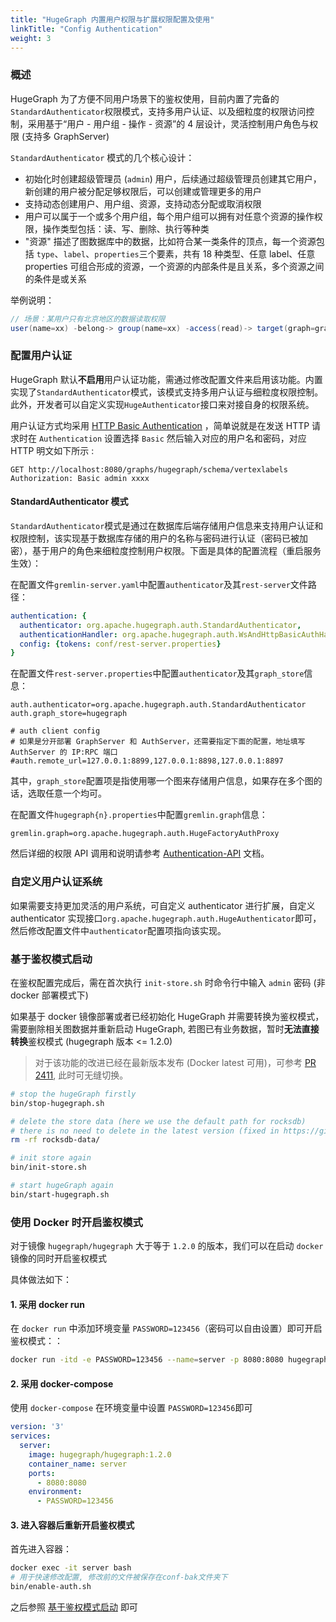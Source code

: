```yaml
---
title: "HugeGraph 内置用户权限与扩展权限配置及使用"
linkTitle: "Config Authentication"
weight: 3
---
```


### 概述
HugeGraph 为了方便不同用户场景下的鉴权使用，目前内置了完备的`StandardAuthenticator`权限模式，支持多用户认证、以及细粒度的权限访问控制，采用基于“用户 - 用户组 - 操作 - 资源”的 4 层设计，灵活控制用户角色与权限 (支持多 GraphServer)

`StandardAuthenticator` 模式的几个核心设计：
- 初始化时创建超级管理员 (`admin`) 用户，后续通过超级管理员创建其它用户，新创建的用户被分配足够权限后，可以创建或管理更多的用户
- 支持动态创建用户、用户组、资源，支持动态分配或取消权限
- 用户可以属于一个或多个用户组，每个用户组可以拥有对任意个资源的操作权限，操作类型包括：读、写、删除、执行等种类
- "资源" 描述了图数据库中的数据，比如符合某一类条件的顶点，每一个资源包括 `type`、`label`、`properties`三个要素，共有 18 种类型、任意 label、任意 properties 可组合形成的资源，一个资源的内部条件是且关系，多个资源之间的条件是或关系

举例说明：

```java
// 场景：某用户只有北京地区的数据读取权限
user(name=xx) -belong-> group(name=xx) -access(read)-> target(graph=graph1, resource={label: person, city: Beijing})
```

### 配置用户认证

HugeGraph 默认**不启用**用户认证功能，需通过修改配置文件来启用该功能。内置实现了`StandardAuthenticator`模式，该模式支持多用户认证与细粒度权限控制。此外，开发者可以自定义实现`HugeAuthenticator`接口来对接自身的权限系统。

用户认证方式均采用 [HTTP Basic Authentication](https://zh.wikipedia.org/wiki/HTTP%E5%9F%BA%E6%9C%AC%E8%AE%A4%E8%AF%81) ，简单说就是在发送 HTTP 请求时在 `Authentication` 设置选择 `Basic` 然后输入对应的用户名和密码，对应 HTTP 明文如下所示 :

```http
GET http://localhost:8080/graphs/hugegraph/schema/vertexlabels
Authorization: Basic admin xxxx
```

#### StandardAuthenticator 模式
`StandardAuthenticator`模式是通过在数据库后端存储用户信息来支持用户认证和权限控制，该实现基于数据库存储的用户的名称与密码进行认证（密码已被加密），基于用户的角色来细粒度控制用户权限。下面是具体的配置流程（重启服务生效）：

在配置文件`gremlin-server.yaml`中配置`authenticator`及其`rest-server`文件路径：

```yaml
authentication: {
  authenticator: org.apache.hugegraph.auth.StandardAuthenticator,
  authenticationHandler: org.apache.hugegraph.auth.WsAndHttpBasicAuthHandler,
  config: {tokens: conf/rest-server.properties}
}
```

在配置文件`rest-server.properties`中配置`authenticator`及其`graph_store`信息：

```properties
auth.authenticator=org.apache.hugegraph.auth.StandardAuthenticator
auth.graph_store=hugegraph

# auth client config
# 如果是分开部署 GraphServer 和 AuthServer，还需要指定下面的配置，地址填写 AuthServer 的 IP:RPC 端口
#auth.remote_url=127.0.0.1:8899,127.0.0.1:8898,127.0.0.1:8897
```
其中，`graph_store`配置项是指使用哪一个图来存储用户信息，如果存在多个图的话，选取任意一个均可。

在配置文件`hugegraph{n}.properties`中配置`gremlin.graph`信息：

```properties
gremlin.graph=org.apache.hugegraph.auth.HugeFactoryAuthProxy
```

然后详细的权限 API 调用和说明请参考 [Authentication-API](/docs/clients/restful-api/auth) 文档。

### 自定义用户认证系统

如果需要支持更加灵活的用户系统，可自定义 authenticator 进行扩展，自定义 authenticator 实现接口`org.apache.hugegraph.auth.HugeAuthenticator`即可，然后修改配置文件中`authenticator`配置项指向该实现。


### 基于鉴权模式启动

在鉴权配置完成后，需在首次执行 `init-store.sh` 时命令行中输入 `admin` 密码 (非 docker 部署模式下)

如果基于 docker 镜像部署或者已经初始化 HugeGraph 并需要转换为鉴权模式，需要删除相关图数据并重新启动 HugeGraph, 若图已有业务数据，暂时**无法直接转换**鉴权模式 (hugegraph 版本 <= 1.2.0) 
> 对于该功能的改进已经在最新版本发布 (Docker latest 可用)，可参考 [PR 2411](https://github.com/apache/incubator-hugegraph/pull/2411), 此时可无缝切换。 

```bash
# stop the hugeGraph firstly
bin/stop-hugegraph.sh

# delete the store data (here we use the default path for rocksdb)
# there is no need to delete in the latest version (fixed in https://github.com/apache/incubator-hugegraph/pull/2411)
rm -rf rocksdb-data/

# init store again
bin/init-store.sh

# start hugeGraph again
bin/start-hugegraph.sh

```

### 使用 Docker 时开启鉴权模式

对于镜像 `hugegraph/hugegraph` 大于等于 `1.2.0` 的版本，我们可以在启动 `docker` 镜像的同时开启鉴权模式

具体做法如下：

#### 1. 采用 docker run

在 `docker run` 中添加环境变量 `PASSWORD=123456`（密码可以自由设置）即可开启鉴权模式：：

```bash
docker run -itd -e PASSWORD=123456 --name=server -p 8080:8080 hugegraph/hugegraph:1.2.0
```

#### 2. 采用 docker-compose

使用 `docker-compose` 在环境变量中设置 `PASSWORD=123456`即可

```yaml
version: '3'
services:
  server:
    image: hugegraph/hugegraph:1.2.0
    container_name: server
    ports:
      - 8080:8080
    environment:
      - PASSWORD=123456
```

#### 3. 进入容器后重新开启鉴权模式

首先进入容器：

```bash
docker exec -it server bash
# 用于快速修改配置, 修改前的文件被保存在conf-bak文件夹下
bin/enable-auth.sh
```

之后参照 [基于鉴权模式启动](#基于鉴权模式启动) 即可
